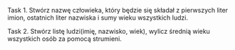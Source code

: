 
Task 1.
Stwórz nazwę człowieka, który będzie się składał z pierwszych liter imion, ostatnich liter nazwiska i sumy wieku wszystkich ludzi.

Task 2.
Stwórz listę ludzi(imię, nazwisko, wiek), wylicz średnią wieku wszystkich osób za pomocą strumieni.
